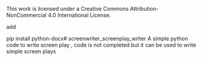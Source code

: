 

This work is licensed under a Creative Commons Attribution-NonCommercial 4.0 International License.

add

pip install python-docx# screenwriter_screenplay_writer
A simple python code to write screen play , code is not completed but it can be used to write simple screen plays
